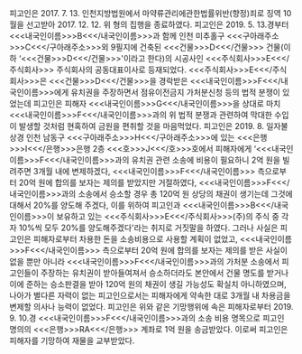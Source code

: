 피고인은 2017. 7. 13. 인천지방법원에서 마약류관리에관한법률위반(향정)죄로 징역 10월을 선고받아 2017. 12. 12. 위 형의 집행을 종료하였다.
피고인은 2019. 5. 13.경부터 <<<내국인이름>>>B<<</내국인이름>>>과 함께 인천 미추홀구 <<<구아래주소>>>C<<</구아래주소>>>외 9필지에 건축된 <<<건물>>>D<<</건물>>> 건물(이하 ‘<<<건물>>>D<<</건물>>>'이라고 한다)의 시공사인 <<<주식회사>>>E<<</주식회사>>> 주식회사의 공동대표이사로 등재되었다.
<<<주식회사>>>E<<</주식회사>>>은 <<<건물>>>D<<</건물>>>을 경락받은 <<<내국인이름>>>F<<</내국인이름>>>에게 유치권을 주장하면서 점유이전금지 가처분신청 등의 법적 분쟁이 있었는데 피고인은 피해자 <<<내국인이름>>>G<<</내국인이름>>>을 상대로 마치 <<<내국인이름>>>F<<</내국인이름>>>과의 위 법적 분쟁과 관련하여 막대한 수입이 발생할 것처럼 현혹하여 금원을 편취할 것을 마음먹었다.
피고인은 2019. 8. 일자불상경 인천 남동구 <<<구아래주소>>>H<<</구아래주소>>>에 있는 <<<은행>>>I<<</은행>>>은행 2층 <<<호>>>J<<</호>>>호에서 피해자에게 ‘<<<내국인이름>>>F<<</내국인이름>>>과의 유치권 관련 소송에 비용이 필요하니 2억 원을 빌려주면 3개월 내에 변제하겠다, <<<내국인이름>>>F<<</내국인이름>>> 측으로부터 20억 원에 합의를 보자는 제의를 받았지만 거절하였다, <<<내국인이름>>>F<<</내국인이름>>>과의 소송에서 승소할 경우 총 120억 원 상당의 채권이 생기는데 그것에 대해서 20%를 양도해 주겠다, 이를 위하여 피고인과 <<<내국인이름>>>B<<</내국인이름>>>이 보유하고 있는 <<<주식회사>>>E<<</주식회사>>>(주)의 주식 중 각자 10%씩 모두 20%를 양도해주겠다'라는 취지로 거짓말을 하였다.
그러나 사실은 피고인은 피해자로부터 차용한 돈을 소송비용으로 사용할 계획이 없었고, <<<내국인이름>>>F<<</내국인이름>>> 측으로부터 20억 원에 합의를 보자는 제의를 받은 사실이 없을 뿐만 아니라 <<<내국인이름>>>F<<</내국인이름>>>과의 가처분 소송에서 피고인들이 주장하는 유치권이 받아들여져서 승소하더라도 본안에서 건물 명도를 받거나 이에 준하는 승소판결을 받아 120억 원의 채권이 생길 가능성도 확실치 아니하였으며, 나아가 별다른 자력이 없는 피고인으로서는 피해자에게 약속한 대로 3개월 내 차용금을 변제할 의사나 능력이 없었다.
피고인은 위와 같은 기망행위에 속은 피해자로부터 2019. 9. 10.경 <<<내국인이름>>>F<<</내국인이름>>>과의 소송 비용 명목으로 피고인 명의의 <<<은행>>>RA<<</은행>>> 계좌로 1억 원을 송금받았다.
이로써 피고인은 피해자를 기망하여 재물을 교부받았다.